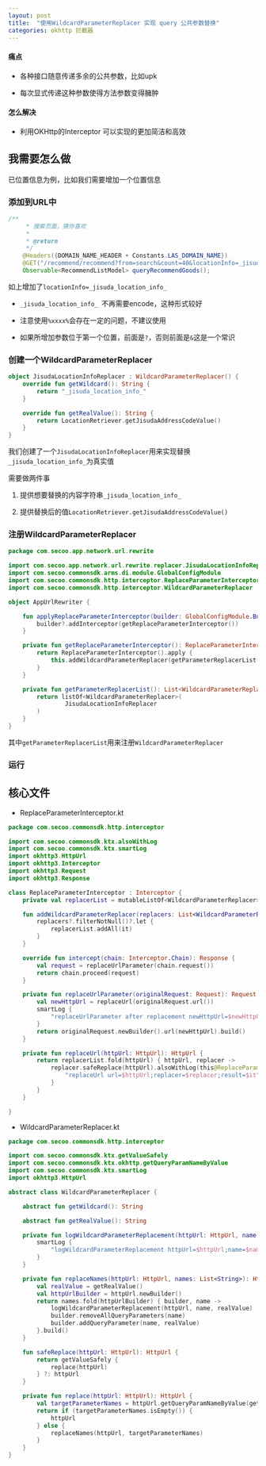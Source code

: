 ```yaml
---
layout: post
title:  "使用WildcardParameterReplacer 实现 query 公共参数替换"
categories: okhttp 拦截器
---
```

#### 痛点

  * 各种接口随意传递多余的公共参数，比如upk

  * 每次显式传递这种参数使得方法参数变得臃肿
  
#### 怎么解决

  * 利用OKHttp的Interceptor 可以实现的更加简洁和高效

## 我需要怎么做

已位置信息为例，比如我们需要增加一个位置信息

### 添加到URL中

```java
/**
     * 搜索页面，猜你喜欢
     *
     * @return
     */
    @Headers({DOMAIN_NAME_HEADER + Constants.LAS_DOMAIN_NAME})
    @GET("/recommend/recommend?from=search&count=40&locationInfo=_jisuda_location_info_")
    Observable<RecommendListModel> queryRecommendGoods();
```

如上增加了`locationInfo=_jisuda_location_info_`

  * `_jisuda_location_info_ `不再需要encode，这种形式较好

  * 注意使用`%xxxx%`会存在一定的问题，不建议使用

  * 如果所增加参数位于第一个位置，前面是`?`，否则前面是`&`这是一个常识
  
### 创建一个WildcardParameterReplacer

```kotlin
object JisudaLocationInfoReplacer : WildcardParameterReplacer() {
    override fun getWildcard(): String {
        return "_jisuda_location_info_"
    }

    override fun getRealValue(): String {
        return LocationRetriever.getJisudaAddressCodeValue()
    }
}
```

我们创建了一个`JisudaLocationInfoReplacer`用来实现替换`_jisuda_location_info_`为真实值

需要做两件事

  1. 提供想要替换的内容字符串`_jisuda_location_info_`   

  2. 提供替换后的值`LocationRetriever.getJisudaAddressCodeValue()`
  
### 注册WildcardParameterReplacer  

```kotlin
package com.secoo.app.network.url.rewrite

import com.secoo.app.network.url.rewrite.replacer.JisudaLocationInfoReplacer
import com.secoo.commonsdk.arms.di.module.GlobalConfigModule
import com.secoo.commonsdk.http.interceptor.ReplaceParameterInterceptor
import com.secoo.commonsdk.http.interceptor.WildcardParameterReplacer

object AppUrlRewriter {

    fun applyReplaceParameterInterceptor(builder: GlobalConfigModule.Builder?) {
        builder?.addInterceptor(getReplaceParameterInterceptor())
    }

    private fun getReplaceParameterInterceptor(): ReplaceParameterInterceptor {
        return ReplaceParameterInterceptor().apply {
            this.addWildcardParameterReplacer(getParameterReplacerList())
        }
    }

    private fun getParameterReplacerList(): List<WildcardParameterReplacer> {
        return listOf<WildcardParameterReplacer>(
                JisudaLocationInfoReplacer
        )
    }
}
```

其中`getParameterReplacerList`用来注册`WildcardParameterReplacer`


### 运行

## 核心文件

* ReplaceParameterInterceptor.kt

```kotlin
package com.secoo.commonsdk.http.interceptor

import com.secoo.commonsdk.ktx.alsoWithLog
import com.secoo.commonsdk.ktx.smartLog
import okhttp3.HttpUrl
import okhttp3.Interceptor
import okhttp3.Request
import okhttp3.Response

class ReplaceParameterInterceptor : Interceptor {
    private val replacerList = mutableListOf<WildcardParameterReplacer>()

    fun addWildcardParameterReplacer(replacers: List<WildcardParameterReplacer?>?) {
        replacers?.filterNotNull()?.let {
            replacerList.addAll(it)
        }
    }

    override fun intercept(chain: Interceptor.Chain): Response {
        val request = replaceUrlParameter(chain.request())
        return chain.proceed(request)
    }

    private fun replaceUrlParameter(originalRequest: Request): Request {
        val newHttpUrl = replaceUrl(originalRequest.url())
        smartLog {
            "replaceUrlParameter after replacement newHttpUrl=$newHttpUrl"
        }
        return originalRequest.newBuilder().url(newHttpUrl).build()
    }

    private fun replaceUrl(httpUrl: HttpUrl): HttpUrl {
        return replacerList.fold(httpUrl) { httpUrl, replacer ->
            replacer.safeReplace(httpUrl).alsoWithLog(this@ReplaceParameterInterceptor) {
                "replaceUrl url=$httpUrl;replacer=$replacer;result=$it"
            }
        }
    }

}

```

* WildcardParameterReplacer.kt

```kotlin
package com.secoo.commonsdk.http.interceptor

import com.secoo.commonsdk.ktx.getValueSafely
import com.secoo.commonsdk.ktx.okhttp.getQueryParamNameByValue
import com.secoo.commonsdk.ktx.smartLog
import okhttp3.HttpUrl

abstract class WildcardParameterReplacer {

    abstract fun getWildcard(): String

    abstract fun getRealValue(): String

    private fun logWildcardParameterReplacement(httpUrl: HttpUrl, name: String, value: String) {
        smartLog {
            "logWildcardParameterReplacement httpUrl=$httpUrl;name=$name;value=$value"
        }
    }

    private fun replaceNames(httpUrl: HttpUrl, names: List<String>): HttpUrl {
        val realValue = getRealValue()
        val httpUrlBuilder = httpUrl.newBuilder()
        return names.fold(httpUrlBuilder) { builder, name ->
            logWildcardParameterReplacement(httpUrl, name, realValue)
            builder.removeAllQueryParameters(name)
            builder.addQueryParameter(name, realValue)
        }.build()
    }

    fun safeReplace(httpUrl: HttpUrl): HttpUrl {
        return getValueSafely {
            replace(httpUrl)
        } ?: httpUrl
    }

    private fun replace(httpUrl: HttpUrl): HttpUrl {
        val targetParameterNames = httpUrl.getQueryParamNameByValue(getWildcard())
        return if (targetParameterNames.isEmpty()) {
            httpUrl
        } else {
            replaceNames(httpUrl, targetParameterNames)
        }
    }
}

```